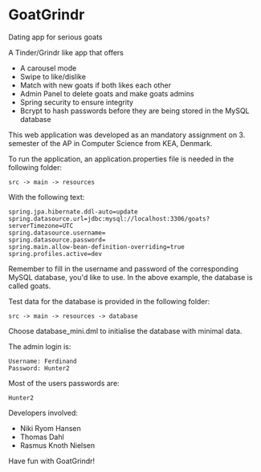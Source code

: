 # GoatGrindr

Dating app for serious goats

A Tinder/Grindr like app that offers 
- A carousel mode
- Swipe to like/dislike
- Match with new goats if both likes each other
- Admin Panel to delete goats and make goats admins
- Spring security to ensure integrity
- Bcrypt to hash passwords before they are being stored in the MySQL database


This web application was developed as an mandatory assignment on 3. semester of the AP in Computer Science from KEA, Denmark.

To run the application, an application.properties file is needed in the following folder:

```
src -> main -> resources
```

With the following text:

```
spring.jpa.hibernate.ddl-auto=update
spring.datasource.url=jdbc:mysql://localhost:3306/goats?serverTimezone=UTC
spring.datasource.username=
spring.datasource.password=
spring.main.allow-bean-definition-overriding=true
spring.profiles.active=dev
```
Remember to fill in the username and password of the corresponding MySQL database, you'd like to use.
In the above example, the database is called goats.

Test data for the database is provided in the following folder:
```
src -> main -> resources -> database
```

Choose database_mini.dml to initialise the database with minimal data.

The admin login is:
```
Username: Ferdinand
Password: Hunter2
```

Most of the users passwords are:
```
Hunter2
```


Developers involved:
- Niki Ryom Hansen
- Thomas Dahl
- Rasmus Knoth Nielsen

Have fun with GoatGrindr!